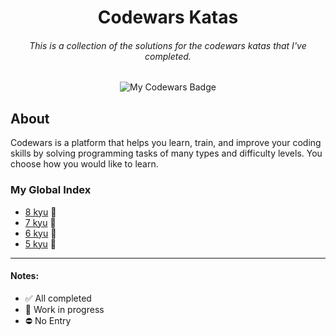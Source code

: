 <h1 align="center">Codewars Katas</h1>

<h6 align="center">
  This is a collection of the solutions for the codewars katas that I've completed.
</h6>

<p align="center">
  <img src="https://www.codewars.com/users/dyarawilliams/badges/large" alt="My Codewars Badge"/>
</p>

## About  
Codewars is a platform that helps you learn, train, and improve your coding skills by solving programming tasks of many types and difficulty levels. You choose how you would like to learn.

### My Global Index
- [8 kyu](https://github.com/dyarawilliams/codewars-katas/tree/main/8-kyu) 🚧
- [7 kyu](https://github.com/dyarawilliams/codewars-katas/tree/main/7-kyu) 🚧
- [6 kyu](https://github.com/dyarawilliams/codewars-katas/tree/main/6-kyu) 🚧
- [5 kyu](https://github.com/dyarawilliams/codewars-katas/tree/main/5-kyu) 🚧

<hr>

#### Notes:

- ✅ All completed
- 🚧 Work in progress
- ⛔ No Entry
